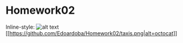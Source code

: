 # Homework02

Inline-style: 
![alt text](https://github.com/Edoardoba/Homework02/taxis.png "aa")
[[https://github.com/Edoardoba/Homework02/taxis.png|alt=octocat]]
